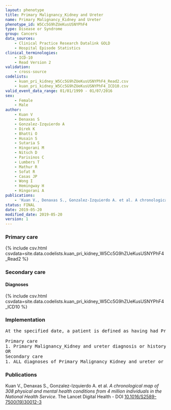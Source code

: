```yaml
---
layout: phenotype
title: Primary Malignancy_Kidney and Ureter
name: Primary Malignancy_Kidney and Ureter
phenotype_id: W5Cc5G9hZUeKusUSNYPhF4 
type: Disease or Syndrome
group: Cancers
data_sources: 
    - Clinical Practice Research Datalink GOLD
    - Hospital Episode Statistics
clinical_terminologies: 
    - ICD-10
    - Read Version 2
validation: 
    - cross-source
codelists: 
    - kuan_pri_kidney_W5Cc5G9hZUeKusUSNYPhF4_Read2.csv
    - kuan_pri_kidney_W5Cc5G9hZUeKusUSNYPhF4_ICD10.csv
valid_event_data_range: 01/01/1999 - 01/07/2016
sex: 
    - Female
    - Male
author: 
    - Kuan V
    - Denaxas S
    - Gonzalez-Izquierdo A
    - Direk K
    - Bhatti O
    - Husain S
    - Sutaria S
    - Hingorani M
    - Nitsch D
    - Parisinos C
    - Lumbers T
    - Mathur R
    - Sofat R
    - Casas JP
    - Wong I
    - Hemingway H
    - Hingorani A
publications: 
    - 'Kuan V., Denaxas S., Gonzalez-Izquierdo A. et al. A chronological map of 308 physical and mental health conditions from 4 million individuals in the National Health Service. The Lancet Digital Health - DOI: 10.1016/S2589-7500(19)30012-3' 
status: FINAL
date: 2019-05-20
modified_date: 2019-05-20
version: 1
---
```

### Primary care 
{% include csv.html csvdata=site.data.codelists.kuan_pri_kidney_W5Cc5G9hZUeKusUSNYPhF4_Read2 %}
### Secondary care 
#### Diagnoses 
{% include csv.html csvdata=site.data.codelists.kuan_pri_kidney_W5Cc5G9hZUeKusUSNYPhF4_ICD10 %}
### Implementation 
<pre>At the specified date, a patient is defined as having had Primary Malignancy Kidney and ureter IF they meet the criteria for any of the following on or before the specified date. The earliest date on which the individual meets any of the following criteria on or before the specified date is defined as the first event date:

Primary care
1. Primary Malignancy_Kidney and ureter diagnosis or history of diagnosis during a consultation 
OR
Secondary care
1. ALL diagnoses of Primary Malignancy_Kidney and ureter or history of diagnosis during a hospitalization</pre> 
 
### Publications 
Kuan V., Denaxas S., Gonzalez-Izquierdo A. et al. _A chronological map of 308 physical and mental health conditions from 4 million individuals in the National Health Service_. The Lancet Digital Health - DOI <a href='https://www.thelancet.com/journals/landig/article/PIIS2589-7500(19)30012-3/fulltext'>10.1016/S2589-7500(19)30012-3</a>